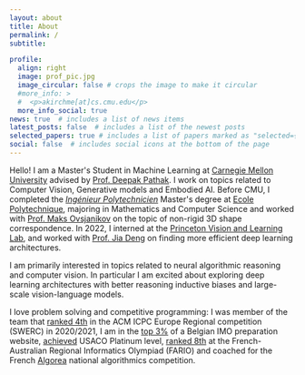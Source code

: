 ```yaml
---
layout: about
title: About
permalink: /
subtitle: 

profile:
  align: right
  image: prof_pic.jpg
  image_circular: false # crops the image to make it circular
  #more_info: >
  #  <p>akirchme[at]cs.cmu.edu</p>
  more_info_social: true
news: true  # includes a list of news items
latest_posts: false  # includes a list of the newest posts
selected_papers: true # includes a list of papers marked as "selected={true}"
social: false  # includes social icons at the bottom of the page
---
```


Hello! I am a Master's Student in Machine Learning at [Carnegie Mellon University](https://www.ml.cmu.edu) advised by [Prof. Deepak Pathak](https://www.cs.cmu.edu/~dpathak). I work on topics related to Computer Vision, Generative models and Embodied AI. Before CMU, I completed the [_Ingénieur Polytechnicien_](https://programmes.polytechnique.edu/en/ingenieur-polytechnicien-program/ingenieur-polytechnicien-program) Master's degree at [Ecole Polytechnique](https://www.polytechnique.edu), majoring in Mathematics and Computer Science and worked with [Prof. Maks Ovsjanikov](https://www.lix.polytechnique.frx/~maks/) on the topic of non-rigid 3D shape correspondence. In 2022, I interned at the [Princeton Vision and Learning Lab](https://pvl.cs.princeton.edu), and worked with [Prof. Jia Deng](https://www.cs.princeton.edu/~jiadeng/) on finding more efficient deep learning architectures.

I am primarily interested in topics related to neural algorithmic reasoning and computer vision. In particular I am excited about exploring deep learning architectures with better reasoning inductive biases and large-scale vision-language models.

I love problem solving and competitive programming: I was member of the team that [ranked 4th](https://swerc.eu/2020/theme/scoreboard/index.html) in the ACM ICPC Europe Regional competition (SWERC) in 2020/2021, I am in the [top 3%](https://www.mathraining.be/users/363) of a Belgian IMO preparation website, [achieved](http://www.usaco.org/current/data/dec16_gold_results.html) USACO Platinum level, [ranked 8th](https://orac.amt.edu.au/fario/fario17results.html) at the French-Australian Regional Informatics Olympiad (FARIO) and coached for the French [Algorea](https://algorea.org) national algorithmics competition. 

<!-- 
I also built an electric rocket that I [presented](https://iafastro.directory/iac/paper/id/64940/summary/) to the International Astronautical Congress.

My research interests lie at at the intersection of computer vision and artificial intelligence, . In particular, I am interested in 2D/3D scene understanding, self-supervised learning, multimodal machine learning in topics related to generalization and perception, with a focus on multimodal machine learning and 3D computer vision. 
-->
